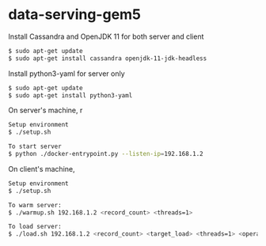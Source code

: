 # data-serving-gem5

Install Cassandra and OpenJDK 11 for both server and client
```bash
$ sudo apt-get update
$ sudo apt-get install cassandra openjdk-11-jdk-headless
```

Install python3-yaml for server only
```bash
$ sudo apt-get update
$ sudo apt-get install python3-yaml
```

On server's machine, r
```bash
Setup environment
$ ./setup.sh

To start server
$ python ./docker-entrypoint.py --listen-ip=192.168.1.2
```

On client's machine, 
```bash
Setup environment
$ ./setup.sh

To warm server:
$ ./warmup.sh 192.168.1.2 <record_count> <threads=1>

To load server:
$ ./load.sh 192.168.1.2 <record_count> <target_load> <threads=1> <operation_count=load * 60>
```

